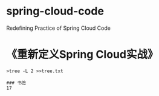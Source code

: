 # spring-cloud-code
Redefining Practice of Spring Cloud Code

《重新定义Spring Cloud实战》
================
```
>tree -L 2 >>tree.txt

### 书签
17
